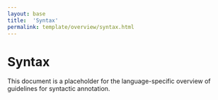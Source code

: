 ```yaml
---
layout: base
title:  'Syntax'
permalink: template/overview/syntax.html
---
```


# Syntax

This document is a placeholder for the language-specific overview of
guidelines for syntactic annotation.
